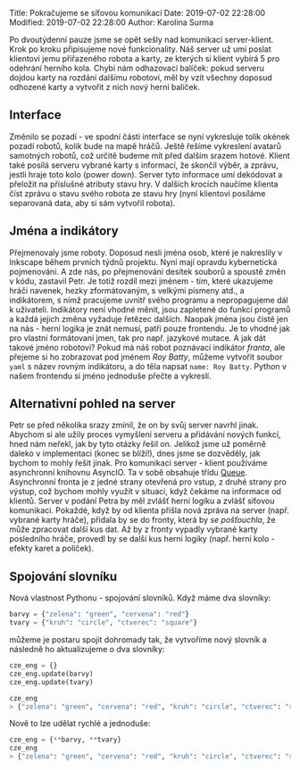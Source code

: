 Title: Pokračujeme se síťovou komunikací
Date: 2019-07-02 22:28:00
Modified: 2019-07-02 22:28:00
Author: Karolina Surma


Po dvoutýdenní pauze jsme se opět sešly nad komunikací server-klient. Krok po kroku připisujeme nové funkcionality. Náš server už umí poslat klientovi jemu přiřazeného robota a karty, ze kterých si klient vybírá 5 pro odehrání herního kola. Chybí nám odhazovací balíček: pokud serveru dojdou karty na rozdání dalšímu robotovi, měl by vzít všechny doposud odhozené karty a vytvořit z nich nový herní balíček. 

## Interface

Změnilo se pozadí - ve spodní části interface se nyní vykresluje tolik okének pozadí robotů, kolik bude na mapě hráčů. Ještě řešíme vykreslení avatarů samotných robotů, což určitě budeme mít před dalším srazem hotové.
Klient také posílá serveru vybrané karty s informací, že skončil výběr, a zprávu, jestli hraje toto kolo (power down). Server tyto informace umí dekódovat a přeložit na příslušné atributy stavu hry.
V dalších krocích naučíme klienta číst zprávu o stavu svého robota ze stavu hry (nyní klientovi posíláme separovaná data, aby si sám vytvořil robota).

## Jména a indikátory

Přejmenovaly jsme roboty. Doposud nesli jména osob, které je nakreslily v Inkscape během prvních týdnů projektu. Nyní mají opravdu kybernetická pojmenování. A zde nás, po přejmenování desítek souborů a spoustě změn v kódu, zastavil Petr. Je totiž rozdíl mezi jménem - tím, které ukazujeme hráči navenek, hezky zformátovaným, s velkými písmeny atd., a indikátorem, s nímž pracujeme uvnitř svého programu a nepropagujeme dál k uživateli. Indikátory není vhodné měnit, jsou zapletené do funkcí programů a každá jejich změna vyžaduje řetězec dalších. Naopak jména jsou čistě jen na nás - herní logika je znát nemusí, patři pouze frontendu. Je to vhodné jak pro vlastní formátovaní jmen, tak pro např. jazykové mutace. A jak dát takové jméno robotovi? Pokud má náš robot poznávací indikátor _franta_, ale přejeme si ho zobrazovat pod jménem _Roy Batty_, můžeme vytvořit soubor `yaml` s název rovným indikátoru, a do těla napsat `name: Roy Batty`. Python v našem frontendu si jméno jednoduše přečte a vykreslí. 

## Alternativní pohled na server

Petr se před několika srazy zmínil, že on by svůj server navrhl jinak. Abychom si ale užily proces vymyšlení serveru a přidávání nových funkcí, hned nám neřekl, jak by tyto otázky řešil on. Jelikož jsme už poměrně daleko v implementaci (konec se blíží!), dnes jsme se dozvěděly, jak bychom to mohly řešit jinak.
Pro komunikaci server - klient používáme asynchronní knihovnu AsyncIO. Ta v sobě obsahuje třídu [Queue](https://docs.python.org/3/library/asyncio-queue.html). Asynchronní fronta je z jedné strany otevřená pro vstup, z druhé strany pro výstup, což bychom mohly využít v situaci, když čekáme na informace od klientů. Server v podání Petra by měl zvlášť herní logiku a zvlášť síťovou komunikaci. Pokaždé, když by od klienta přišla nová zpráva na server (např. vybrané karty hráče), přidala by se do fronty, která by _se pošťouchla_, že může zpracovat další kus dat. Až by z fronty vypadly vybrané karty posledního hráče, provedl by se další kus herní logiky (např. herní kolo - efekty karet a políček). 

## Spojování slovníku

Nová vlastnost Pythonu - spojování slovníků. 
Když máme dva slovníky:

```python
barvy = {"zelena": "green", "cervena": "red"}
tvary = {"kruh": "circle", "ctverec": "square"}
```
můžeme je postaru spojit dohromady tak, že vytvoříme nový slovník a následně ho aktualizujeme o dva slovníky:
```python
cze_eng = {}
cze_eng.update(barvy)
cze_eng.update(tvary)

cze_eng
> {"zelena": "green", "cervena": "red", "kruh": "circle", "ctverec": "square"}
```
Nově to lze udělat rychlé a jednoduše:
```python
cze_eng = {**barvy, **tvary}
cze_eng
> {"zelena": "green", "cervena": "red", "kruh": "circle", "ctverec": "square"}
```
